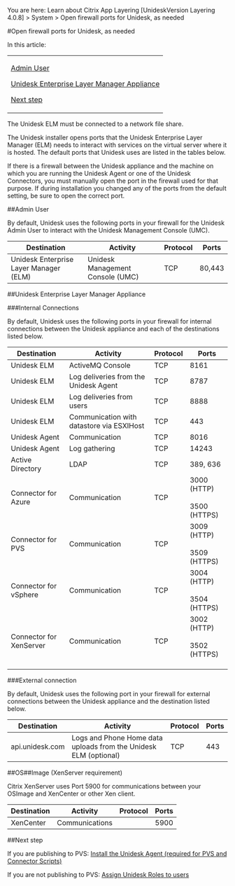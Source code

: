 You are here: Learn about Citrix App Layering [UnideskVersion Layering 4.0.8] > System > Open firewall ports for Unidesk, as needed
#Open firewall ports for Unidesk, as needed
In this article:
<table>            <col></col>            <tbody>                <tr>                    <td>                        <p><a href="#Admin"> Admin User</a>                        </p>                        <p><a href="#Unidesk"> Unidesk Enterprise Layer Manager Appliance</a>                        </p>                        <p><a href="#Next"> Next step</a>                        </p>                    </td>                </tr>            </tbody>        </table>
The Unidesk ELM must be connected to a network file share. 
The Unidesk installer opens ports that the Unidesk Enterprise Layer Manager (ELM) needs to interact with services on the virtual server where it is hosted. The default ports that Unidesk uses are listed in the tables below. 
If there is a firewall between the Unidesk appliance and the machine on which you are running the Unidesk Agent or one of the Unidesk Connectors, you must manually open the port in the firewall used for that purpose. If during installation you changed any of the ports from the default setting, be sure to open the correct port.
##Admin User<a name="Admin"></a>
By default, Unidesk uses the following ports in your firewall for the Unidesk Admin User to interact with the Unidesk Management Console (UMC).
<table>            <col></col>            <col></col>            <col></col>            <col></col>            <thead>                <tr>                    <th>Destination</th>                    <th>Activity</th>                    <th>Protocol</th>                    <th>Ports</th>                </tr>            </thead>            <tbody>                <tr>                    <td>Unidesk Enterprise Layer Manager (ELM)</td>                    <td>Unidesk Management Console (UMC)</td>                    <td>TCP</td>                    <td>80,443</td>                </tr>            </tbody>        </table>
##Unidesk Enterprise Layer Manager Appliance<a name="Unidesk"></a>
###Internal Connections
By default, Unidesk uses the following ports in your firewall for internal connections between the Unidesk appliance and each of the destinations listed below.
<table>            <col></col>            <col></col>            <col></col>            <col></col>            <thead>                <tr>                    <th>Destination</th>                    <th>Activity</th>                    <th>Protocol</th>                    <th>Ports</th>                </tr>            </thead>            <tbody>                <tr>                    <td>Unidesk ELM</td>                    <td>ActiveMQ Console</td>                    <td>TCP</td>                    <td>8161</td>                </tr>                <tr>                    <td>Unidesk ELM</td>                    <td>Log deliveries from the Unidesk Agent</td>                    <td>TCP</td>                    <td>8787</td>                </tr>                <tr>                    <td>Unidesk ELM</td>                    <td>Log deliveries from users</td>                    <td>TCP</td>                    <td>8888</td>                </tr>                <tr>                    <td>Unidesk ELM</td>                    <td>Communication with datastore via ESXIHost</td>                    <td>TCP</td>                    <td>443</td>                </tr>                <tr>                    <td>Unidesk Agent</td>                    <td>Communication</td>                    <td>TCP</td>                    <td>8016</td>                </tr>                <tr>                    <td>Unidesk Agent </td>                    <td>Log gathering</td>                    <td>TCP</td>                    <td>14243</td>                </tr>                <tr>                    <td>Active Directory </td>                    <td>LDAP</td>                    <td>TCP</td>                    <td>389, 636</td>                </tr>                <tr>                    <td>Connector for Azure</td>                    <td>Communication</td>                    <td>TCP</td>                    <td>3000 (HTTP) <br></br>3500 (HTTPS)</td>                </tr>                <tr>                    <td>Connector for PVS</td>                    <td>Communication</td>                    <td>TCP</td>                    <td>3009 (HTTP) <br></br>3509 (HTTPS)</td>                </tr>                <tr>                    <td>Connector for vSphere</td>                    <td>Communication</td>                    <td>TCP</td>                    <td>3004 (HTTP)<br></br>3504 (HTTPS)</td>                </tr>                <tr>                    <td>Connector for XenServer</td>                    <td>Communication</td>                    <td>TCP</td>                    <td>3002 (HTTP)<br></br>3502 (HTTPS)<br></br></td>                </tr>            </tbody>        </table>
###External connection
By default, Unidesk uses the following port in your firewall for external connections between the Unidesk appliance and the destination listed below.
<table>            <col></col>            <col></col>            <col></col>            <col></col>            <thead>                <tr>                    <th>Destination</th>                    <th>Activity</th>                    <th>Protocol</th>                    <th>Ports</th>                </tr>            </thead>            <tbody>                <tr>                    <td>api.unidesk.com</td>                    <td>Logs and Phone Home data uploads from the Unidesk ELM (optional)</td>                    <td>TCP</td>                    <td>443</td>                </tr>            </tbody>        </table>
##OS##Image  (XenServer requirement)
Citrix XenServer uses Port 5900 for communications between your OSImage and XenCenter or other Xen client.
<table>            <col></col>            <col></col>            <col></col>            <col></col>            <thead>                <tr>                    <th>Destination</th>                    <th>Activity</th>                    <th>Protocol</th>                    <th>Ports</th>                </tr>            </thead>            <tbody>                <tr>                    <td>XenCenter </td>                    <td>Communications</td>                    <td></td>                    <td>5900</td>                </tr>            </tbody>        </table>
##Next step<a name="Next"></a>
If you are publishing to PVS: [ Install the Unidesk Agent (required for PVS and Connector Scripts)](get_started_install_agent_pv4)
If you are not publishing to PVS: [ Assign Unidesk Roles to users](users_admins_assign_role_co4)

